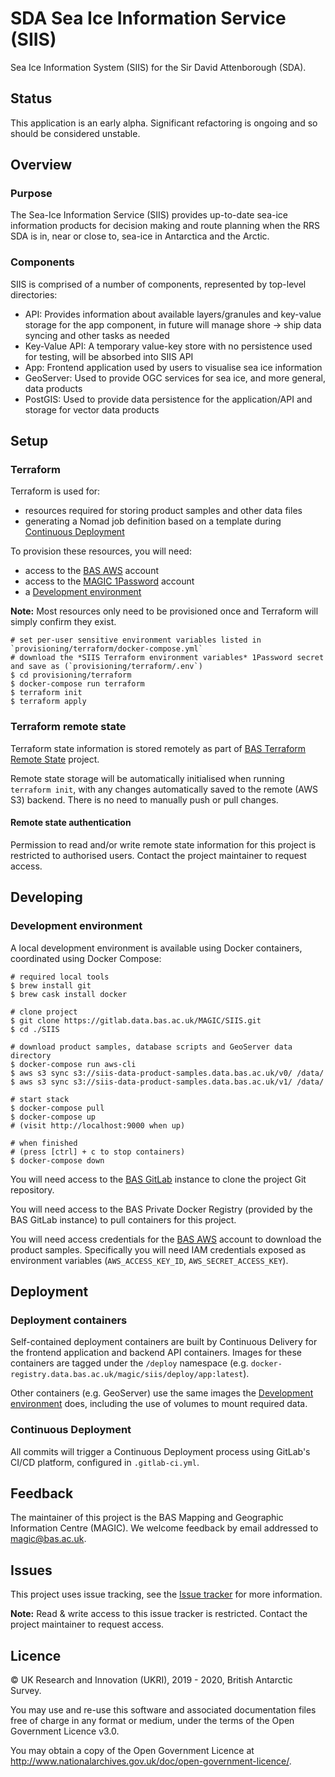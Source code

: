# SDA Sea Ice Information Service (SIIS)

Sea Ice Information System (SIIS) for the Sir David Attenborough (SDA).

## Status

This application is an early alpha. Significant refactoring is ongoing and so should be considered unstable.

## Overview

### Purpose

The Sea-Ice Information Service (SIIS) provides up-to-date sea-ice information products for decision making and route
planning when the RRS SDA is in, near or close to, sea-ice in Antarctica and the Arctic.

### Components

SIIS is comprised of a number of components, represented by top-level directories:

* API: Provides information about available layers/granules and key-value storage for the app component, in future will
  manage shore -> ship data syncing and other tasks as needed
* Key-Value API: A temporary value-key store with no persistence used for testing, will be absorbed into SIIS API
* App: Frontend application used by users to visualise sea ice information
* GeoServer: Used to provide OGC services for sea ice, and more general, data products
* PostGIS: Used to provide data persistence for the application/API and storage for vector data products

## Setup

### Terraform

Terraform is used for:

* resources required for storing product samples and other data files
* generating a Nomad job definition based on a template during [Continuous Deployment](#continuous-deployment)

To provision these resources, you will need:

* access to the [BAS AWS](https://gitlab.data.bas.ac.uk/WSF/bas-aws) account
* access to the [MAGIC 1Password](https://gitlab.data.bas.ac.uk/MAGIC/general/-/wikis/1password) account
* a [Development environment](#development-environment)

**Note:** Most resources only need to be provisioned once and Terraform will simply confirm they exist.

```shell
# set per-user sensitive environment variables listed in `provisioning/terraform/docker-compose.yml`
# download the *SIIS Terraform environment variables* 1Password secret and save as (`provisioning/terraform/.env`)
$ cd provisioning/terraform
$ docker-compose run terraform
$ terraform init
$ terraform apply
```

### Terraform remote state

Terraform state information is stored remotely as part of
[BAS Terraform Remote State](https://gitlab.data.bas.ac.uk/WSF/terraform-remote-state) project.

Remote state storage will be automatically initialised when running `terraform init`, with any changes automatically
saved to the remote (AWS S3) backend. There is no need to manually push or pull changes.

#### Remote state authentication

Permission to read and/or write remote state information for this project is restricted to authorised users. Contact
the project maintainer to request access.

## Developing

### Development environment

A local development environment is available using Docker containers, coordinated using Docker Compose:

```shell
# required local tools
$ brew install git
$ brew cask install docker

# clone project
$ git clone https://gitlab.data.bas.ac.uk/MAGIC/SIIS.git
$ cd ./SIIS

# download product samples, database scripts and GeoServer data directory
$ docker-compose run aws-cli
$ aws s3 sync s3://siis-data-product-samples.data.bas.ac.uk/v0/ /data/
$ aws s3 sync s3://siis-data-product-samples.data.bas.ac.uk/v1/ /data/

# start stack
$ docker-compose pull
$ docker-compose up
# (visit http://localhost:9000 when up)

# when finished
# (press [ctrl] + c to stop containers)
$ docker-compose down
```

You will need access to the [BAS GitLab](https://gitlab.data.bas.ac.uk) instance to clone the project Git repository.

You will need access to the BAS Private Docker Registry (provided by the BAS GitLab instance) to pull containers for
this project.

You will need access credentials for the [BAS AWS](https://gitlab.data.bas.ac.uk/WSF/bas-aws) account to download the
product samples. Specifically you will need IAM credentials exposed as environment variables (`AWS_ACCESS_KEY_ID`,
`AWS_SECRET_ACCESS_KEY`).

## Deployment

### Deployment containers

Self-contained deployment containers are built by Continuous Delivery for the frontend application and backend API
containers. Images for these containers are tagged under the `/deploy` namespace (e.g.
`docker-registry.data.bas.ac.uk/magic/siis/deploy/app:latest`).

Other containers (e.g. GeoServer) use the same images the [Development environment](#development-environment) does,
including the use of volumes to mount required data.

### Continuous Deployment

All commits will trigger a Continuous Deployment process using GitLab's CI/CD platform, configured in `.gitlab-ci.yml`.

## Feedback

The maintainer of this project is the BAS Mapping and Geographic Information Centre (MAGIC). We welcome feedback by
email addressed to [magic@bas.ac.uk](mailto:magic@bas.ac.uk).

## Issues

This project uses issue tracking, see the [Issue tracker](https://gitlab.data.bas.ac.uk/MAGIC/SIIS/-/issues) for more
information.

**Note:** Read & write access to this issue tracker is restricted. Contact the project maintainer to request access.

## Licence

© UK Research and Innovation (UKRI), 2019 - 2020, British Antarctic Survey.

You may use and re-use this software and associated documentation files free of charge in any format or medium, under
the terms of the Open Government Licence v3.0.

You may obtain a copy of the Open Government Licence at http://www.nationalarchives.gov.uk/doc/open-government-licence/.
